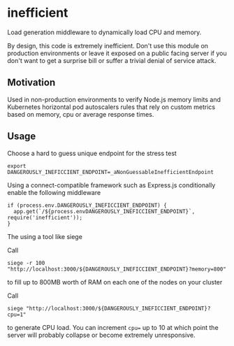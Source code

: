 # inefficient

Load generation middleware to dynamically load CPU and memory.

By design, this code is extremely inefficient. Don't use this module on
production environments or leave it exposed on a public facing server
if you don't want to get a surprise bill or
suffer a trivial denial of service attack.

## Motivation

Used in non-production environments to verify Node.js memory limits and
Kubernetes horizontal pod autoscalers rules that rely on custom metrics based
on memory, cpu or average response times.


## Usage

Choose a hard to guess unique endpoint for the stress test

    export DANGEROUSLY_INEFICCIENT_ENDPOINT=_aNonGuessableInefficientEndpoint


Using a connect-compatible framework such as Express.js conditionally enable
the following middleware

    if (process.env.DANGEROUSLY_INEFICCIENT_ENDPOINT) {
      app.get(`/${process.envDANGEROUSLY_INEFICCIENT_ENDPOINT}`, require('inefficient'));
    }

The using a tool like siege

Call

    siege -r 100 "http://localhost:3000/${DANGEROUSLY_INEFICCIENT_ENDPOINT}?memory=800"

to fill up to 800MB worth of RAM on each one of the nodes on your cluster

Call

    siege "http://localhost:3000/${DANGEROUSLY_INEFICCIENT_ENDPOINT}?cpu=1"

to generate CPU load. You can increment `cpu=` up to 10 at which point the
server will probably collapse or become extremely unresponsive.

